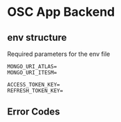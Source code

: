 # OSC App Backend

## env structure

Required parameters for the env file
```
MONGO_URI_ATLAS=
MONGO_URI_ITESM=

ACCESS_TOKEN_KEY=
REFRESH_TOKEN_KEY=
```

## Error Codes